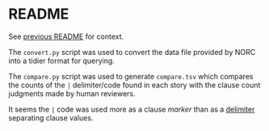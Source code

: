 # README

See [previous README](../2013-11-18/README.md) for context.

The `convert.py` script was used to convert the data file provided by NORC into
a tidier format for querying.

The `compare.py` script was used to generate `compare.tsv` which compares the counts of the `|` delimiter/code found in each story with the clause count judgments made by human reviewers.

It seems the `|` code was used more as a clause *marker* than as a [delimiter](http://en.wikipedia.org/wiki/Delimiter-separated_values) separating clause values.
